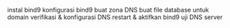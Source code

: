 instal bind9
konfigurasi bind9
buat zona DNS
buat file database untuk domain
verifikasi & konfigurasi DNS
restart & aktifkan bind9
uji DNS server
